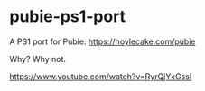 # pubie-ps1-port
A PS1 port for Pubie. https://hoylecake.com/pubie

Why? Why not.

https://www.youtube.com/watch?v=RyrQjYxGssI
